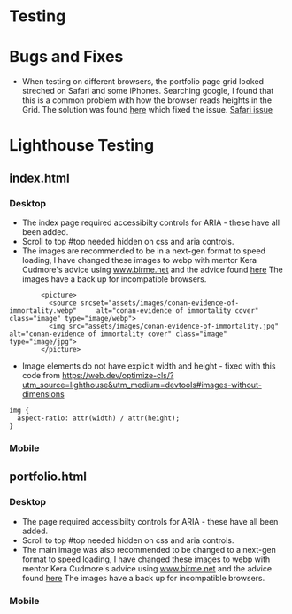 # Testing

# Bugs and Fixes

- When testing on different browsers, the portfolio page grid looked streched on Safari and some iPhones. Searching google, I found that this is a common problem with how the browser reads heights in the Grid. The solution was found [here](https://newbedev.com/why-is-css-grid-row-height-different-in-safari) which fixed the issue.
[Safari issue](/docs/safariportfolio1.png)

# Lighthouse Testing

## index.html

### Desktop
- The index page required accessibilty controls for ARIA - these have all been added.
- Scroll to top #top needed hidden on css and aria controls.
- The images are recommended to be in a next-gen format to speed loading, I have changed these images to webp with mentor Kera Cudmore's advice using www.birme.net and the advice found [here](https://www.stefanjudis.com/snippets/a-picture-element-to-load-correctly-resized-webp-images-in-html/)
The images have a back up for incompatible browsers.
````
        <picture>
          <source srcset="assets/images/conan-evidence-of-immortality.webp"     alt="conan-evidence of immortality cover" class="image" type="image/webp">
          <img src="assets/images/conan-evidence-of-immortality.jpg"    alt="conan-evidence of immortality cover" class="image" type="image/jpg">
        </picture>
````
- Image elements do not have explicit width and height - fixed with this code from https://web.dev/optimize-cls/?utm_source=lighthouse&utm_medium=devtools#images-without-dimensions

````
img {
  aspect-ratio: attr(width) / attr(height);
}
````

### Mobile

## portfolio.html

### Desktop
- The page required accessibilty controls for ARIA - these have all been added.
- Scroll to top #top needed hidden on css and aria controls.
- The main image was also recommended to be changed to a next-gen format to speed loading, I have changed these images to webp with mentor Kera Cudmore's advice using www.birme.net and the advice found [here](https://www.stefanjudis.com/snippets/a-picture-element-to-load-correctly-resized-webp-images-in-html/)
The images have a back up for incompatible browsers.



### Mobile



